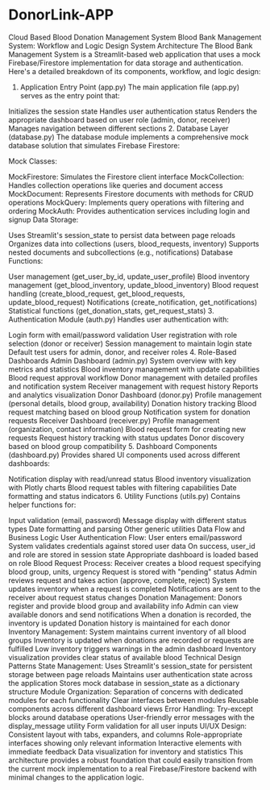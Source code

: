 # DonorLink-APP
Cloud Based Blood Donation Management System
Blood Bank Management System: Workflow and Logic Design
System Architecture
The Blood Bank Management System is a Streamlit-based web application that uses a mock Firebase/Firestore implementation for data storage and authentication. Here's a detailed breakdown of its components, workflow, and logic design:

1. Application Entry Point (app.py)
The main application file (app.py) serves as the entry point that:

Initializes the session state
Handles user authentication status
Renders the appropriate dashboard based on user role (admin, donor, receiver)
Manages navigation between different sections
2. Database Layer (database.py)
The database module implements a comprehensive mock database solution that simulates Firebase Firestore:

Mock Classes:

MockFirestore: Simulates the Firestore client interface
MockCollection: Handles collection operations like queries and document access
MockDocument: Represents Firestore documents with methods for CRUD operations
MockQuery: Implements query operations with filtering and ordering
MockAuth: Provides authentication services including login and signup
Data Storage:

Uses Streamlit's session_state to persist data between page reloads
Organizes data into collections (users, blood_requests, inventory)
Supports nested documents and subcollections (e.g., notifications)
Database Functions:

User management (get_user_by_id, update_user_profile)
Blood inventory management (get_blood_inventory, update_blood_inventory)
Blood request handling (create_blood_request, get_blood_requests, update_blood_request)
Notifications (create_notification, get_notifications)
Statistical functions (get_donation_stats, get_request_stats)
3. Authentication Module (auth.py)
Handles user authentication with:

Login form with email/password validation
User registration with role selection (donor or receiver)
Session management to maintain login state
Default test users for admin, donor, and receiver roles
4. Role-Based Dashboards
Admin Dashboard (admin.py)
System overview with key metrics and statistics
Blood inventory management with update capabilities
Blood request approval workflow
Donor management with detailed profiles and notification system
Receiver management with request history
Reports and analytics visualization
Donor Dashboard (donor.py)
Profile management (personal details, blood group, availability)
Donation history tracking
Blood request matching based on blood group
Notification system for donation requests
Receiver Dashboard (receiver.py)
Profile management (organization, contact information)
Blood request form for creating new requests
Request history tracking with status updates
Donor discovery based on blood group compatibility
5. Dashboard Components (dashboard.py)
Provides shared UI components used across different dashboards:

Notification display with read/unread status
Blood inventory visualization with Plotly charts
Blood request tables with filtering capabilities
Date formatting and status indicators
6. Utility Functions (utils.py)
Contains helper functions for:

Input validation (email, password)
Message display with different status types
Date formatting and parsing
Other generic utilities
Data Flow and Business Logic
User Authentication Flow:
User enters email/password
System validates credentials against stored user data
On success, user_id and role are stored in session state
Appropriate dashboard is loaded based on role
Blood Request Process:
Receiver creates a blood request specifying blood group, units, urgency
Request is stored with "pending" status
Admin reviews request and takes action (approve, complete, reject)
System updates inventory when a request is completed
Notifications are sent to the receiver about request status changes
Donation Management:
Donors register and provide blood group and availability info
Admin can view available donors and send notifications
When a donation is recorded, the inventory is updated
Donation history is maintained for each donor
Inventory Management:
System maintains current inventory of all blood groups
Inventory is updated when donations are recorded or requests are fulfilled
Low inventory triggers warnings in the admin dashboard
Inventory visualization provides clear status of available blood
Technical Design Patterns
State Management:
Uses Streamlit's session_state for persistent storage between page reloads
Maintains user authentication state across the application
Stores mock database in session_state as a dictionary structure
Module Organization:
Separation of concerns with dedicated modules for each functionality
Clear interfaces between modules
Reusable components across different dashboard views
Error Handling:
Try-except blocks around database operations
User-friendly error messages with the display_message utility
Form validation for all user inputs
UI/UX Design:
Consistent layout with tabs, expanders, and columns
Role-appropriate interfaces showing only relevant information
Interactive elements with immediate feedback
Data visualization for inventory and statistics
This architecture provides a robust foundation that could easily transition from the current mock implementation to a real Firebase/Firestore backend with minimal changes to the application logic.
